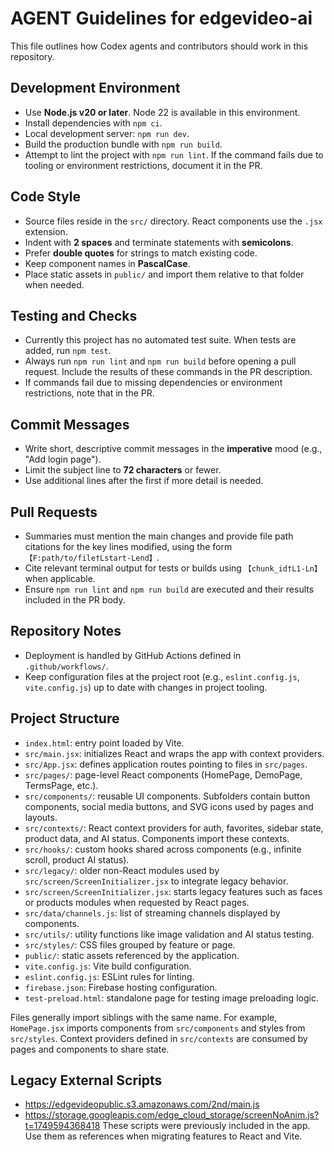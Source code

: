 # AGENT Guidelines for edgevideo-ai

This file outlines how Codex agents and contributors should work in this repository.

## Development Environment
- Use **Node.js v20 or later**. Node 22 is available in this environment.
- Install dependencies with `npm ci`.
- Local development server: `npm run dev`.
- Build the production bundle with `npm run build`.
- Attempt to lint the project with `npm run lint`. If the command fails due to tooling or environment restrictions, document it in the PR.

## Code Style
- Source files reside in the `src/` directory. React components use the `.jsx` extension.
- Indent with **2 spaces** and terminate statements with **semicolons**.
- Prefer **double quotes** for strings to match existing code.
- Keep component names in **PascalCase**.
- Place static assets in `public/` and import them relative to that folder when needed.

## Testing and Checks
- Currently this project has no automated test suite. When tests are added, run `npm test`.
- Always run `npm run lint` and `npm run build` before opening a pull request. Include the results of these commands in the PR description.
- If commands fail due to missing dependencies or environment restrictions, note that in the PR.

## Commit Messages
- Write short, descriptive commit messages in the **imperative** mood (e.g., "Add login page").
- Limit the subject line to **72 characters** or fewer.
- Use additional lines after the first if more detail is needed.

## Pull Requests
- Summaries must mention the main changes and provide file path citations for the key lines modified, using the form `【F:path/to/file†Lstart-Lend】`.
- Cite relevant terminal output for tests or builds using `【chunk_id†L1-Ln】` when applicable.
- Ensure `npm run lint` and `npm run build` are executed and their results included in the PR body.

## Repository Notes
- Deployment is handled by GitHub Actions defined in `.github/workflows/`.
- Keep configuration files at the project root (e.g., `eslint.config.js`, `vite.config.js`) up to date with changes in project tooling.


## Project Structure
- `index.html`: entry point loaded by Vite.
- `src/main.jsx`: initializes React and wraps the app with context providers.
- `src/App.jsx`: defines application routes pointing to files in `src/pages`.
- `src/pages/`: page-level React components (HomePage, DemoPage, TermsPage, etc.).
- `src/components/`: reusable UI components. Subfolders contain button components, social media buttons, and SVG icons used by pages and layouts.
- `src/contexts/`: React context providers for auth, favorites, sidebar state, product data, and AI status. Components import these contexts.
- `src/hooks/`: custom hooks shared across components (e.g., infinite scroll, product AI status).
- `src/legacy/`: older non-React modules used by `src/screen/ScreenInitializer.jsx` to integrate legacy behavior.
- `src/screen/ScreenInitializer.jsx`: starts legacy features such as faces or products modules when requested by React pages.
- `src/data/channels.js`: list of streaming channels displayed by components.
- `src/utils/`: utility functions like image validation and AI status testing.
- `src/styles/`: CSS files grouped by feature or page.
- `public/`: static assets referenced by the application.
- `vite.config.js`: Vite build configuration.
- `eslint.config.js`: ESLint rules for linting.
- `firebase.json`: Firebase hosting configuration.
- `test-preload.html`: standalone page for testing image preloading logic.

Files generally import siblings with the same name. For example, `HomePage.jsx` imports components from `src/components` and styles from `src/styles`. Context providers defined in `src/contexts` are consumed by pages and components to share state.

## Legacy External Scripts
- https://edgevideopublic.s3.amazonaws.com/2nd/main.js
- https://storage.googleapis.com/edge_cloud_storage/screenNoAnim.js?t=1749594368418
These scripts were previously included in the app. Use them as references when migrating features to React and Vite.
